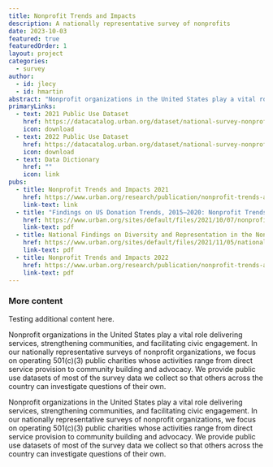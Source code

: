 ```yaml
---
title: Nonprofit Trends and Impacts
description: A nationally representative survey of nonprofits
date: 2023-10-03
featured: true
featuredOrder: 1
layout: project
categories:
  - survey
author:
  - id: jlecy
  - id: hmartin
abstract: "Nonprofit organizations in the United States play a vital role delivering services, strengthening communities, and facilitating civic engagement. In our nationally representative surveys of nonprofit organizations, we focus on operating 501(c)(3) public charities whose activities range from direct service provision to community building and advocacy. We provide public use datasets of most of the survey data we collect so that others across the country can investigate questions of their own."
primaryLinks:
  - text: 2021 Public Use Dataset
    href: https://datacatalog.urban.org/dataset/national-survey-nonprofit-trends-and-impacts-public-use-files
    icon: download
  - text: 2022 Public Use Dataset
    href: https://datacatalog.urban.org/dataset/national-survey-nonprofit-trends-and-impacts-public-use-files
    icon: download
  - text: Data Dictionary
    href: ""
    icon: link
pubs:
  - title: Nonprofit Trends and Impacts 2021
    href: https://www.urban.org/research/publication/nonprofit-trends-and-impacts-2021
    link-text: link
  - title: "Findings on US Donation Trends, 2015–2020: Nonprofit Trends and Impacts 2021"
    href: https://www.urban.org/sites/default/files/2021/10/07/nonprofit_trends_and_impacts_2021_donation_fact_sheet.pdf
    link-text: pdf
  - title: National Findings on Diversity and Representation in the Nonprofit Sector
    href: https://www.urban.org/sites/default/files/2021/11/05/national_findings_on_diversity_and_representation_in_the_nonprofit_sector.pdf
    link-text: pdf
  - title: Nonprofit Trends and Impacts 2022
    href: https://www.urban.org/research/publication/nonprofit-trends-and-impacts-2021
    link-text: pdf
---
```







### More content

Testing additional content here. 

Nonprofit organizations in the United States play a vital role delivering services, strengthening communities, and facilitating civic engagement. In our nationally representative surveys of nonprofit organizations, we focus on operating 501(c)(3) public charities whose activities range from direct service provision to community building and advocacy. We provide public use datasets of most of the survey data we collect so that others across the country can investigate questions of their own.

Nonprofit organizations in the United States play a vital role delivering services, strengthening communities, and facilitating civic engagement. In our nationally representative surveys of nonprofit organizations, we focus on operating 501(c)(3) public charities whose activities range from direct service provision to community building and advocacy. We provide public use datasets of most of the survey data we collect so that others across the country can investigate questions of their own.
